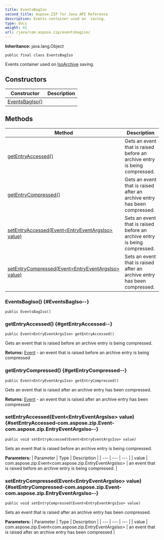 ```yaml
---
title: EventsBagIso
second_title: Aspose.ZIP for Java API Reference
description: Events container used on  saving.
type: docs
weight: 41
url: /java/com.aspose.zip/eventsbagiso/
---
```


**Inheritance:**
java.lang.Object
```
public final class EventsBagIso
```

Events container used on [IsoArchive](../../com.aspose.zip/isoarchive) saving.
## Constructors

| Constructor | Description |
| --- | --- |
| [EventsBagIso()](#EventsBagIso--) |  |
## Methods

| Method | Description |
| --- | --- |
| [getEntryAccessed()](#getEntryAccessed--) | Gets an event that is raised before an archive entry is being compressed. |
| [getEntryCompressed()](#getEntryCompressed--) | Gets an event that is raised after an archive entry has been compressed. |
| [setEntryAccessed(Event&lt;EntryEventArgsIso&gt; value)](#setEntryAccessed-com.aspose.zip.Event-com.aspose.zip.EntryEventArgsIso--) | Sets an event that is raised before an archive entry is being compressed. |
| [setEntryCompressed(Event&lt;EntryEventArgsIso&gt; value)](#setEntryCompressed-com.aspose.zip.Event-com.aspose.zip.EntryEventArgsIso--) | Sets an event that is raised after an archive entry has been compressed. |
### EventsBagIso() {#EventsBagIso--}
```
public EventsBagIso()
```


### getEntryAccessed() {#getEntryAccessed--}
```
public Event<EntryEventArgsIso> getEntryAccessed()
```


Gets an event that is raised before an archive entry is being compressed.

**Returns:**
[Event](../../com.aspose.zip/event) - an event that is raised before an archive entry is being compressed
### getEntryCompressed() {#getEntryCompressed--}
```
public Event<EntryEventArgsIso> getEntryCompressed()
```


Gets an event that is raised after an archive entry has been compressed.

**Returns:**
[Event](../../com.aspose.zip/event) - an event that is raised after an archive entry has been compressed
### setEntryAccessed(Event&lt;EntryEventArgsIso&gt; value) {#setEntryAccessed-com.aspose.zip.Event-com.aspose.zip.EntryEventArgsIso--}
```
public void setEntryAccessed(Event<EntryEventArgsIso> value)
```


Sets an event that is raised before an archive entry is being compressed.

**Parameters:**
| Parameter | Type | Description |
| --- | --- | --- |
| value | com.aspose.zip.Event&lt;com.aspose.zip.EntryEventArgsIso&gt; | an event that is raised before an archive entry is being compressed. |

### setEntryCompressed(Event&lt;EntryEventArgsIso&gt; value) {#setEntryCompressed-com.aspose.zip.Event-com.aspose.zip.EntryEventArgsIso--}
```
public void setEntryCompressed(Event<EntryEventArgsIso> value)
```


Sets an event that is raised after an archive entry has been compressed.

**Parameters:**
| Parameter | Type | Description |
| --- | --- | --- |
| value | com.aspose.zip.Event&lt;com.aspose.zip.EntryEventArgsIso&gt; | an event that is raised after an archive entry has been compressed |

